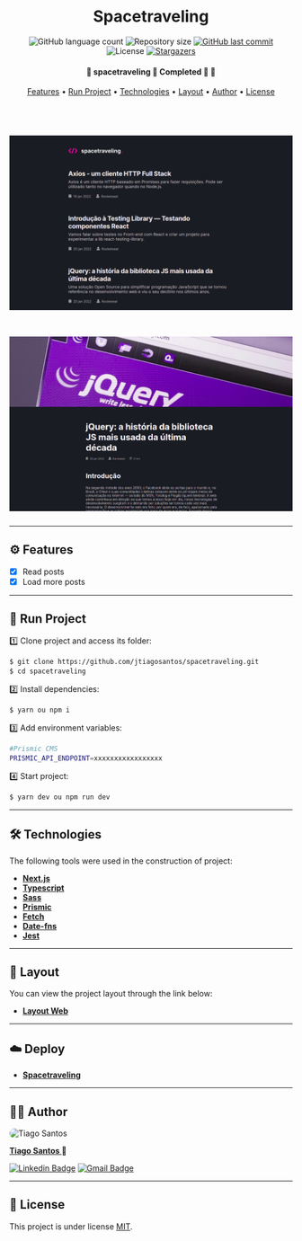 <h1 align="center">Spacetraveling</h1>

<p align="center">
  <img alt="GitHub language count" src="https://img.shields.io/github/languages/count/jtiagosantos/spacetraveling?color=%green">
  <img alt="Repository size" src="https://img.shields.io/github/repo-size/jtiagosantos/spacetraveling?color=blue">
  <a href="https://github.com/jtiagosantos/spacetraveling/commits/master">
    <img alt="GitHub last commit" src="https://img.shields.io/github/last-commit/jtiagosantos/spacetraveling?color=purple">
  </a>
  <img alt="License" src="https://img.shields.io/badge/license-MIT-brightgreen?color=orange">
   <a href="https://github.com/jtiagosantos/spacetraveling/stargazers">
    <img alt="Stargazers" src="https://img.shields.io/github/stars/jtiagosantos/spacetraveling?style=social">
  </a>
</p>

<h4 align="center">
	🚧  spacetraveling 🤖 Completed 🚀 🚧
</h4>

<p align="center">
  <a href="#-features">Features</a> •
  <a href="#-run-project">Run Project</a> •
  <a href="#-technologies">Technologies</a> •
  <a href="#-layout">Layout</a> •
  <a href="#-author">Author</a> •
  <a href="#-license">License</a>
</p>

<br>

<h1 align="center">
    <img alt="spacetraveling" src=".github/cover-1.png" />
</h1>

<h1 align="center">
    <img alt="spacetraveling" src=".github/cover-2.png" />
</h1>

<hr />

## ⚙️ Features

- [x] Read posts
- [x] Load more posts

<hr>

## 🚀 Run Project

1️⃣ Clone project and access its folder:

```bash
$ git clone https://github.com/jtiagosantos/spacetraveling.git
$ cd spacetraveling
```

2️⃣ Install dependencies:

```bash
$ yarn ou npm i
```

3️⃣ Add environment variables:

```bash
#Prismic CMS
PRISMIC_API_ENDPOINT=xxxxxxxxxxxxxxxxx
```

4️⃣ Start project:

```bash
$ yarn dev ou npm run dev
```
<hr>

## 🛠 Technologies

The following tools were used in the construction of project:

- **[Next.js](https://nextjs.org/)**
- **[Typescript](https://www.typescriptlang.org/)**
- **[Sass](https://sass-lang.com/)**
- **[Prismic](https://prismic.io/)**
- **[Fetch](https://developer.mozilla.org/pt-BR/docs/Web/API/Fetch_API/Using_Fetch)**
- **[Date-fns](https://date-fns.org/docs/Getting-Started)**
- **[Jest](https://jestjs.io/)**

<hr>

## 🔖 Layout

You can view the project layout through the link below:

- **[Layout Web](https://www.figma.com/file/kd3TTvyo87gkxmlYfbMN3e/Desafios-M%C3%B3dulo-3-ReactJS-(Copy)?node-id=0%3A1)**

<hr>

## :cloud: Deploy

- **[Spacetraveling](https://spacetraveling-gilt.vercel.app/)**

<hr>

## 👨‍💻 Author

<img src="https://avatars.githubusercontent.com/u/63312141?v=4" width="100" alt="Tiago Santos" style="border-radius: 50px;" />

<strong><a href="https://github.com/jtiagosantos">Tiago Santos </a>🚀</strong>

[![Linkedin Badge](https://img.shields.io/badge/linkedin-%230077B5.svg?&style=for-the-badge&logo=linkedin&logoColor=white&link=https://www.linkedin.com/in/jos%C3%A9-tiago-santos-de-lima-aaa4361a4/)](https://www.linkedin.com/in/josetiagosantosdelima/)
[![Gmail Badge](https://img.shields.io/badge/Gmail-D14836?style=for-the-badge&logo=gmail&logoColor=white)](mailto:tiago.santos@icomp.ufam.edu.br)

<hr>

## 📝 License

This project is under license [MIT](./LICENSE).
